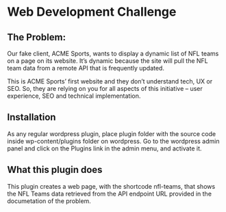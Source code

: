 # Web Development Challenge

## The Problem: 

Our fake client, ACME Sports, wants to display a dynamic list of NFL teams on a page on its website. It’s dynamic because the site will pull the NFL team data from a remote API that is frequently updated. 

This is ACME Sports’ first website and they don’t understand tech, UX or SEO. So, they are relying on you for all aspects of this initiative – user experience, SEO and technical implementation. 

## Installation

As any regular wordpress plugin, place plugin folder with the source code inside wp-content/plugins
folder on wordpress. Go to the wordpress admin panel and click on the Plugins link in the admin menu, and activate it.

## What this plugin does

This plugin creates a web page, with the shortcode nfl-teams, that shows the NFL Teams data retrieved from the API endpoint URL provided in the documetation of the problem.